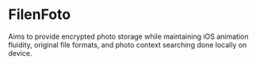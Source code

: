 # FilenFoto

Aims to provide encrypted photo storage while maintaining iOS animation fluidity, original file formats, and photo context searching done locally on device.
